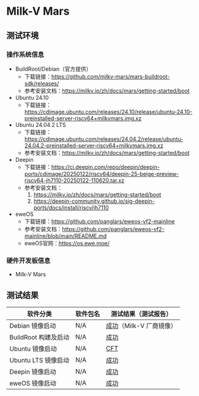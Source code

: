 # Milk-V Mars

## 测试环境

### 操作系统信息

- BuildRoot/Debian（官方提供）
  - 下载链接：<https://github.com/milkv-mars/mars-buildroot-sdk/releases/>
  - 参考安装文档：<https://milkv.io/zh/docs/mars/getting-started/boot>
- Ubuntu 24.10
  - 下载链接：<https://cdimage.ubuntu.com/releases/24.10/release/ubuntu-24.10-preinstalled-server-riscv64+milkvmars.img.xz>
- Ubuntu 24.04.2 LTS
  - 下载链接：<https://cdimage.ubuntu.com/releases/24.04.2/release/ubuntu-24.04.2-preinstalled-server-riscv64+milkvmars.img.xz>
  - 参考安装文档：<https://milkv.io/zh/docs/mars/getting-started/boot>
- Deepin
  - 下载链接：<https://ci.deepin.com/repo/deepin/deepin-ports/cdimage/20250122/riscv64/deepin-25-beige-preview-riscv64-jh7110-20250122-110620.tar.xz>
  - 参考安装文档：
    1. <https://milkv.io/zh/docs/mars/getting-started/boot>
    2. <https://deepin-community.github.io/sig-deepin-ports/docs/install/riscv/jh7110>
- eweOS
  - 下载链接：<https://github.com/panglars/eweos-vf2-mainline>
  - 参考安装文档：<https://github.com/panglars/eweos-vf2-mainline/blob/main/README.md>
  - eweOS官网：<https://os.ewe.moe/>

### 硬件开发板信息

- Milk-V Mars

## 测试结果

| 软件分类             | 软件包名 | 测试结果（测试报告）              |
| -------------------- | -------- | --------------------------------- |
| Debian 镜像启动      | N/A      | [成功][Debian]（Milk-V 厂商镜像） |
| BuildRoot 构建及启动 | N/A      | [成功][BuildRoot]                 |
| Ubuntu 镜像启动      | N/A      | [CFT][Ubuntu]                     |
| Ubuntu LTS 镜像启动  | N/A      | [成功][Ubuntu LTS]                 |
| Deepin 镜像启动      | N/A      | [成功][Deepin]                     |
| eweOS 镜像启动       | N/A      | [成功][eweOS]                     |

[Debian]: ./Debian/README_zh.md
[BuildRoot]: ./BuildRoot/README_zh.md
[Ubuntu]: ./Ubuntu/README_zh.md
[Ubuntu LTS]: ./Ubuntu/README_LTS_zh.md
[Deepin]: ./Deepin/README_zh.md
[eweOS]: ./eweOS/README_zh.md
